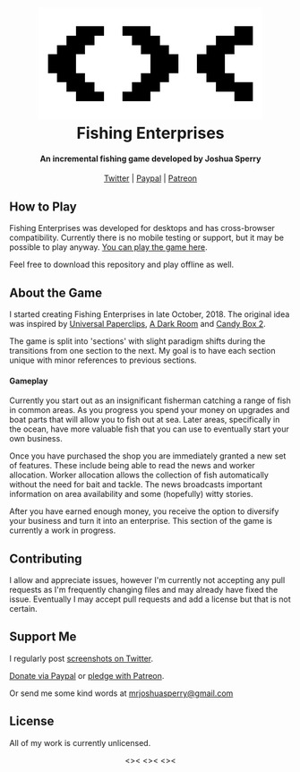 <h1 align="center">
    <img src="images/banner-light.png">
    <br>
    Fishing Enterprises
</h1>
<h4 align="center">
    An incremental fishing game developed by Joshua Sperry
</h4>
<p align="center">
    <a href="https://twitter.com/FishEnterprises">Twitter</a> |
    <a href="https://www.paypal.me/fishingenterprises">Paypal</a> |
    <a href="https://www.patreon.com/fishingenterprises">Patreon</a>
</p>

## How to Play
Fishing Enterprises was developed for desktops and has cross-browser compatibility. Currently there is no mobile testing or support, but it may be possible to play anyway. [You can play the game here](https://mrsperry.github.io/fish/fish.html).

Feel free to download this repository and play offline as well.

## About the Game
I started creating Fishing Enterprises in late October, 2018. The original idea was inspired by [Universal Paperclips](http://www.decisionproblem.com/paperclips/), [A Dark Room](http://adarkroom.doublespeakgames.com/) and [Candy Box 2](https://candybox2.github.io/).

The game is split into 'sections' with slight paradigm shifts during the transitions from one section to the next. My goal is to have each section unique with minor references to previous sections.

#### Gameplay
Currently you start out as an insignificant fisherman catching a range of fish in common areas. As you progress you spend your money on upgrades and boat parts that will allow you to fish out at sea. Later areas, specifically in the ocean, have more valuable fish that you can use to eventually start your own business.

Once you have purchased the shop you are immediately granted a new set of features. These include being able to read the news and worker allocation. Worker allocation allows the collection of fish automatically without the need for bait and tackle. The news broadcasts important information on area availability and some (hopefully) witty stories.

After you have earned enough money, you receive the option to diversify your business and turn it into an enterprise. This section of the game is currently a work in progress.

## Contributing
I allow and appreciate issues, however I'm currently not accepting any pull requests as I'm frequently changing files and may already have fixed the issue. Eventually I may accept pull requests and add a license but that is not certain.

## Support Me
I regularly post [screenshots on Twitter](https://twitter.com/FishEnterprises).

[Donate via Paypal](https://www.paypal.me/fishingenterprises) or [pledge with Patreon](https://www.patreon.com/fishingenterprises).

Or send me some kind words at mrjoshuasperry@gmail.com

## License
All of my work is currently unlicensed.

<p align="center">
    <>< <>< <><
</p>
